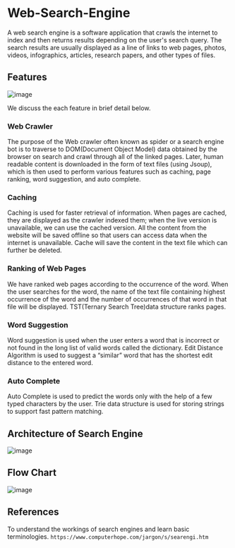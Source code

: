 # Web-Search-Engine
A web search engine is a software application that crawls the internet to index and then returns results depending on the user's search query. The search results are usually displayed as a line of links to web pages, photos, videos, infographics, articles, research papers, and other types of files.


## Features

![image](https://github.com/Umer-Mahmood-Khan/Web-Search-Engine/assets/134300979/3a2cb6b7-3fd9-4963-ae94-43c2ae1caae4)



We discuss the each feature in brief detail below.

### Web Crawler
The purpose of the Web crawler often known as spider or a search engine bot is to traverse to DOM(Document Object Model) data obtained by the browser on search and crawl through all of the linked pages. Later, human readable content is downloaded in the form of text files (using Jsoup), which is then used to perform various features such as caching, page ranking, word suggestion, and auto complete.

### Caching
Caching is used for faster retrieval of information. When pages are cached, they are displayed as the crawler indexed them; when the live version is unavailable, we can use the cached version. All the content from the website will be saved offline so that users can access data when the internet is unavailable.
Cache will save the content in the text file which can further be deleted.

### Ranking of Web Pages
We have ranked web pages according to the occurrence of the word. When the user searches for the word, the name of the text file containing highest occurrence of the word and the number of occurrences of that word in that file will be displayed. TST(Ternary Search Tree)data structure ranks pages.

### Word Suggestion
Word suggestion is used when the user enters a word that is incorrect or not found in the long list of valid words called the dictionary.
Edit Distance Algorithm is used to suggest a “similar” word that has the shortest edit distance to the entered word.

### Auto Complete
Auto Complete is used to predict the words only with the help of a few typed characters by the user. Trie data structure is used for storing strings to support fast pattern matching.


## Architecture of Search Engine
![image](https://github.com/Umer-Mahmood-Khan/Web-Search-Engine/assets/134300979/d7e94c04-2f34-45cd-a966-f65fe9f2658b)


## Flow Chart
![image](https://github.com/Umer-Mahmood-Khan/Web-Search-Engine/assets/134300979/40cf0c81-972d-4a0f-8d16-24aeb3a53031)


## References
To understand the workings of search engines and learn basic terminologies.
``` https://www.computerhope.com/jargon/s/searengi.htm ```











